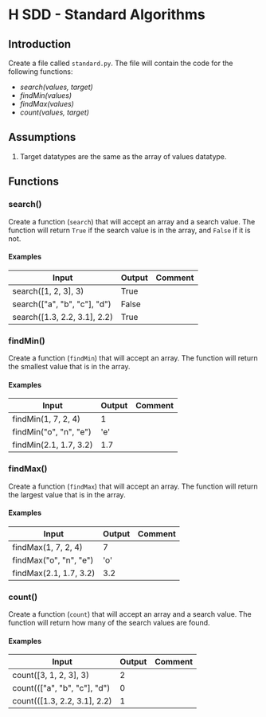 # H SDD - Standard Algorithms

## Introduction

Create a file called `standard.py`.  The file will contain the code for the following functions:

* _search(values, target)_
* _findMin(values)_
* _findMax(values)_
* _count(values, target)_


## Assumptions

1. Target datatypes are the same as the array of values datatype.


## Functions


### search()

Create a function (`search`) that will accept an array and a search value.  The function will return `True` if the search value is in the array, and `False` if it is not.

#### Examples

| Input                        | Output | Comment |
| -----                        | ------ | ------- |
| search([1, 2, 3], 3)         | True   | |
| search(["a", "b", "c"], "d") | False  | |
| search([1.3, 2.2, 3.1], 2.2) | True   | |


### findMin()

Create a function (`findMin`) that will accept an array.  The function will return the smallest value that is in the array.

#### Examples

| Input                  | Output | Comment |
| -----                  | ------ | ------- |
| findMin(1, 7, 2, 4)    | 1      | |
| findMin("o", "n", "e") | 'e'    | |
| findMin(2.1, 1.7, 3.2) | 1.7    | |


### findMax()

Create a function (`findMax`) that will accept an array.  The function will return the largest value that is in the array.

#### Examples

| Input                   | Output | Comment |
| -----                   | ------ | ------- |
| findMax(1, 7, 2, 4)     | 7      | |
| findMax("o", "n", "e")  | 'o'    | |
| findMax(2.1, 1.7, 3.2)  | 3.2    | |


### count()

Create a function (`count`) that will accept an array and a search value.  The function will return how many of the search values are found.

#### Examples

| Input                        | Output | Comment |
| -----                        | ------ | ------- |
| count([3, 1, 2, 3], 3)       | 2      | |
| count((["a", "b", "c"], "d") | 0      | |
| count(([1.3, 2.2, 3.1], 2.2) | 1      | |
